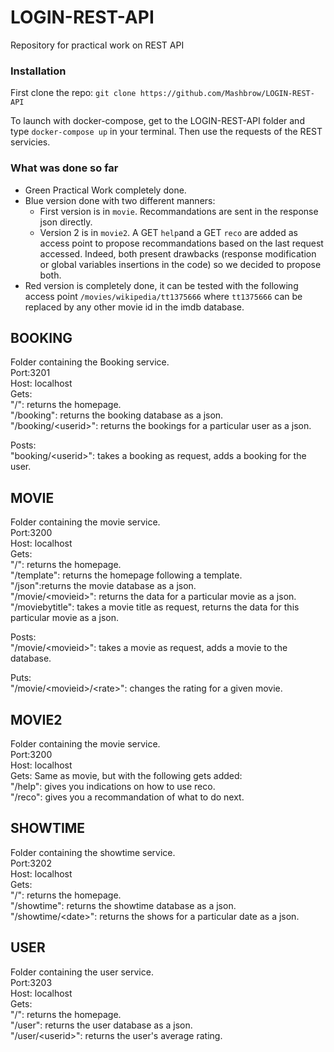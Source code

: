 # LOGIN-REST-API
Repository for practical work on REST API 

### Installation
First clone the repo: `git clone https://github.com/Mashbrow/LOGIN-REST-API`

To launch with docker-compose, get to the LOGIN-REST-API folder and type `docker-compose up` in your terminal. Then use the requests of the REST servicies.  

### What was done so far

- Green Practical Work completely done.
- Blue version done with two different manners:
  - First version is in `movie`. Recommandations are sent in the response json directly.
  - Version 2 is in `movie2`. A GET `help`and a GET `reco` are added as access point to propose recommandations based on the last request accessed.
  Indeed, both present drawbacks (response modification or global variables insertions in the code) so we decided to propose both.
- Red version is completely done, it can be tested with the following access point `/movies/wikipedia/tt1375666` where `tt1375666` can be replaced by any other movie id in the imdb database.

## BOOKING
Folder containing the Booking service.  
Port:3201  
Host: localhost  
Gets:   
"/": returns the homepage.  
"/booking": returns the booking database as a json.  
"/booking/&lt;userid&gt;": returns the bookings for a particular user as a json.  

Posts:  
"booking/&lt;userid&gt;": takes a booking as request, adds a booking for the user.  

## MOVIE
Folder containing the movie service.  
Port:3200  
Host: localhost  
Gets:   
"/": returns the homepage.  
"/template": returns the homepage following a template.  
"/json":returns the movie database as a json.  
"/movie/&lt;movieid&gt;": returns the data for a particular movie as a json.  
"/moviebytitle": takes a movie title as request, returns the data for this particular movie as a json.  

Posts:  
"/movie/&lt;movieid&gt;": takes a movie as request, adds a movie to the database.  

Puts:   
"/movie/&lt;movieid&gt;/&lt;rate&gt;": changes the rating for a given movie.  

## MOVIE2
Folder containing the movie service.  
Port:3200  
Host: localhost  
Gets: Same as movie, but with the following gets added:  
"/help": gives you indications on how to use reco.  
"/reco": gives you a recommandation of what to do next.  

## SHOWTIME 
Folder containing the showtime service.  
Port:3202  
Host: localhost  
Gets:   
"/": returns the homepage.  
"/showtime": returns the showtime database as a json.  
"/showtime/&lt;date&gt;": returns the shows for a particular date as a json.  

## USER
Folder containing the user service.  
Port:3203  
Host: localhost  
Gets:   
"/": returns the homepage.  
"/user": returns the user database as a json.  
"/user/&lt;userid&gt;": returns the user's average rating.
